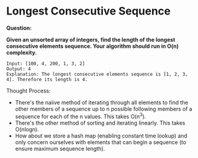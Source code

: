 # Longest Consecutive Sequence

<b>Question:</b>

<b>Given an unsorted array of integers, find the length of the longest consecutive elements sequence. Your algorithm should run in O(n) complexity.</b>

```
Input: [100, 4, 200, 1, 3, 2]
Output: 4
Explanation: The longest consecutive elements sequence is [1, 2, 3, 4]. Therefore its length is 4.
```

Thought Process:
* There's the naiive method of iterating through all elements to find the other members of a sequence up to n possible following members of a sequence for each of the n values. This takes O(n<sup>3</sup>).
* There's the other method of sorting and iterating linearly. This takes O(nlogn).
* How about we store a hash map (enabling constant time lookup) and only concern ourselves with elements that can begin a sequence (to ensure maximum sequence length).
